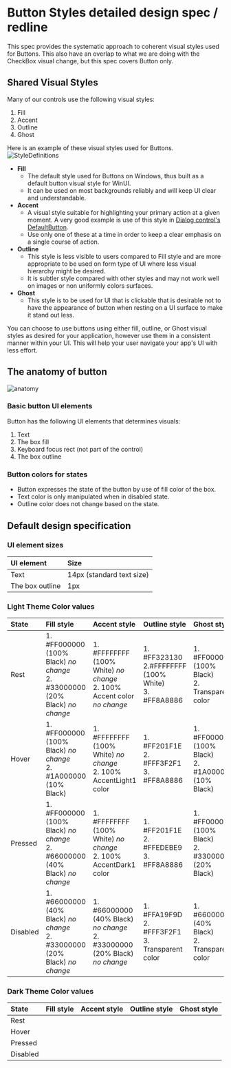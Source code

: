 # Button Styles detailed design spec / redline
This spec provides the systematic approach to coherent visual styles used for Buttons. This also have an overlap to what we are doing with the CheckBox visual change, but this spec covers Button only.

## Shared Visual Styles
Many of our controls use the following visual styles:
1. Fill
2. Accent
3. Outline
4. Ghost

Here is an example of these visual styles used for Buttons. 
![StyleDefinitions](https://github.com/microsoft/microsoft-ui-xaml-specs/blob/user/chigy/ButtonStyles/active/ButtonStyles/Images/StyleDefinitions2.png)



* **Fill**
    *  The default style used for Buttons on Windows, thus built as a default button visual style for WinUI. 
    *  It can be used on most backgrounds reliably and will keep UI clear and understandable.
* **Accent**
    * A visual style suitable for highlighting your primary action at a given moment. A very good example is use of this style in [Dialog control's DefaultButton](https://docs.microsoft.com/en-us/windows/uwp/design/controls-and-patterns/dialogs-and-flyouts/dialogs#defaultbutton). 
    * Use only one of these at a time in order to keep a clear emphasis on a single course of action.
* **Outline**
    * This style is less visible to users compared to Fill style and are more appropriate to be used on form type of UI where less visual hierarchy might be desired.
    * It is subtler style compared with other styles and may not work well on images or non uniformly colors surfaces.
* **Ghost**
   * This style is to be used for UI that is clickable that is desirable not to have the appearance of button when resting on a UI surface to make it stand out less.
   
You can choose to use buttons using either fill, outline, or Ghost visual styles as desired for your application, however use them in a consistent manner within your UI. This will help your user navigate your app's UI with less effort.

## The anatomy of button
![anatomy](https://github.com/microsoft/microsoft-ui-xaml-specs/blob/user/chigy/ButtonStyles/active/ButtonStyles/Images/Anatomy.png)

### Basic button UI elements
Button has the following UI elements that determines visuals:
1. Text
2. The box fill
3. Keyboard focus rect (not part of the control)
4. The box outline

### Button colors for states
* Button expresses the state of the button by use of fill color of the box.
* Text color is only manipulated when in disabled state.
* Outline color does not change based on the state.

## Default design specification
### UI element sizes

| UI element | Size | 
| :---------- | :------- |
| Text | 14px (standard text size) |
| The box outline | 1px |


### Light Theme Color values

| State | Fill style | Accent style | Outline style | Ghost style |
| :---------- | :------- | :------- | :------- | :------- |
| Rest |1. #FF000000 (100% Black) *no change* <br/>2. #33000000 (20% Black) *no change* |1. #FFFFFFFF (100% White) *no change* <br/>2. 100% Accent color *no change* |1. #FF323130 <br/>2.#FFFFFFFF (100% White) <br/>3. #FF8A8886  |1. #FF000000 (100% Black) <br/>2. Transparent color |
| Hover |1. #FF000000 (100% Black) *no change* <br/>2. #1A000000 (10% Black) |1. #FFFFFFFF (100% White) *no change* <br/>2. 100% AccentLight1 color |1. #FF201F1E <br/> 2. #FFF3F2F1 <br/>3. #FF8A8886 |1. #FF000000 (100% Black) <br/>2. #1A000000 (10% Black) |
| Pressed |1. #FF000000 (100% Black) *no change* <br/>2. #66000000 (40% Black) *no change* |1. #FFFFFFFF (100% White) *no change* <br/>2. 100% AccentDark1 color  |1. #FF201F1E <br/>2. #FFEDEBE9 <br/>3. #FF8A8886 |1. #FF000000 (100% Black) <br/>2. #33000000 (20% Black) |
| Disabled |1. #66000000 (40% Black) *no change* <br/>2. #33000000 (20% Black) *no change* |1. #66000000 (40% Black) *no change* <br/>2. #33000000 (20% Black) *no change*  |1. #FFA19F9D <br/>2. #FFF3F2F1 <br/> 3. Transparent color  |1. #66000000 (40% Black) <br/>2. Transparent color |

### Dark Theme Color values

| State | Fill style | Accent style | Outline style | Ghost style |
| :---------- | :------- | :------- | :------- | :------- |
| Rest |  |  |  |  |
| Hover |  |  |  |  |
| Pressed |  |  |  |  |
| Disabled |  |  |  |  |


